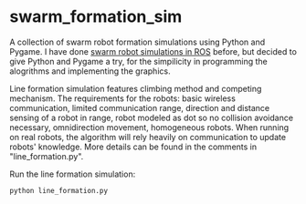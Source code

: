 # swarm_formation_sim
A collection of swarm robot formation simulations using Python and Pygame. I have done [swarm robot simulations in ROS](https://github.com/yangliu28/swarm_robot_ros_sim.git) before, but decided to give Python and Pygame a try, for the simpilicity in programming the alogrithms and implementing the graphics.

Line formation simulation features climbing method and competing mechanism. The requirements for the robots: basic wireless communication, limited communication range, direction and distance sensing of a robot in range, robot modeled as dot so no collision avoidance necessary, omnidirection movement, homogeneous robots. When running on real robots, the algorithm will rely heavily on communication to update robots' knowledge. More details can be found in the comments in "line_formation.py".

Run the line formation simulation:

`python line_formation.py`

